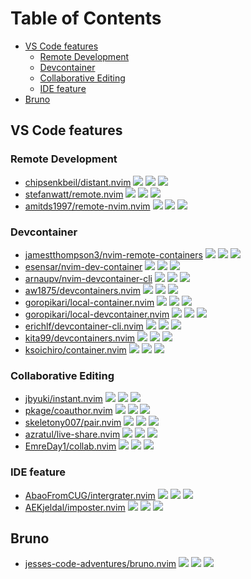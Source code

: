 # Table of Contents

<!-- toc -->

- [VS Code features](#vs-code-features)
  * [Remote Development](#remote-development)
  * [Devcontainer](#devcontainer)
  * [Collaborative Editing](#collaborative-editing)
  * [IDE feature](#ide-feature)
- [Bruno](#bruno)

<!-- tocstop -->

## VS Code features

### Remote Development

- [chipsenkbeil/distant.nvim](https://github.com/chipsenkbeil/distant.nvim) ![](https://img.shields.io/github/stars/chipsenkbeil/distant.nvim) ![](https://img.shields.io/github/last-commit/chipsenkbeil/distant.nvim) ![](https://img.shields.io/github/commit-activity/y/chipsenkbeil/distant.nvim)
- [stefanwatt/remote.nvim](https://github.com/stefanwatt/remote.nvim) ![](https://img.shields.io/github/stars/stefanwatt/remote.nvim) ![](https://img.shields.io/github/last-commit/stefanwatt/remote.nvim) ![](https://img.shields.io/github/commit-activity/y/stefanwatt/remote.nvim)
- [amitds1997/remote-nvim.nvim](https://github.com/amitds1997/remote-nvim.nvim) ![](https://img.shields.io/github/stars/amitds1997/remote-nvim.nvim) ![](https://img.shields.io/github/last-commit/amitds1997/remote-nvim.nvim) ![](https://img.shields.io/github/commit-activity/y/amitds1997/remote-nvim.nvim)

### Devcontainer

- [jamestthompson3/nvim-remote-containers](https://github.com/jamestthompson3/nvim-remote-containers) ![](https://img.shields.io/github/stars/jamestthompson3/nvim-remote-containers) ![](https://img.shields.io/github/last-commit/jamestthompson3/nvim-remote-containers) ![](https://img.shields.io/github/commit-activity/y/jamestthompson3/nvim-remote-containers)
- [esensar/nvim-dev-container](https://github.com/esensar/nvim-dev-container) ![](https://img.shields.io/github/stars/esensar/nvim-dev-container) ![](https://img.shields.io/github/last-commit/esensar/nvim-dev-container) ![](https://img.shields.io/github/commit-activity/y/esensar/nvim-dev-container)
- [arnaupv/nvim-devcontainer-cli](https://github.com/arnaupv/nvim-devcontainer-cli) ![](https://img.shields.io/github/stars/arnaupv/nvim-devcontainer-cli) ![](https://img.shields.io/github/last-commit/arnaupv/nvim-devcontainer-cli) ![](https://img.shields.io/github/commit-activity/y/arnaupv/nvim-devcontainer-cli)
- [aw1875/devcontainers.nvim](https://github.com/aw1875/devcontainers.nvim) ![](https://img.shields.io/github/stars/aw1875/devcontainers.nvim) ![](https://img.shields.io/github/last-commit/aw1875/devcontainers.nvim) ![](https://img.shields.io/github/commit-activity/y/aw1875/devcontainers.nvim)
- [goropikari/local-container.nvim](https://github.com/goropikari/local-container.nvim) ![](https://img.shields.io/github/stars/goropikari/local-container.nvim) ![](https://img.shields.io/github/last-commit/goropikari/local-container.nvim) ![](https://img.shields.io/github/commit-activity/y/goropikari/local-container.nvim)
- [goropikari/local-devcontainer.nvim](https://github.com/goropikari/local-devcontainer.nvim) ![](https://img.shields.io/github/stars/goropikari/local-devcontainer.nvim) ![](https://img.shields.io/github/last-commit/goropikari/local-devcontainer.nvim) ![](https://img.shields.io/github/commit-activity/y/goropikari/local-devcontainer.nvim)
- [erichlf/devcontainer-cli.nvim](https://github.com/erichlf/devcontainer-cli.nvim) ![](https://img.shields.io/github/stars/erichlf/devcontainer-cli.nvim) ![](https://img.shields.io/github/last-commit/erichlf/devcontainer-cli.nvim) ![](https://img.shields.io/github/commit-activity/y/erichlf/devcontainer-cli.nvim)
- [kita99/devcontainers.nvim](https://github.com/kita99/devcontainers.nvim) ![](https://img.shields.io/github/stars/kita99/devcontainers.nvim) ![](https://img.shields.io/github/last-commit/kita99/devcontainers.nvim) ![](https://img.shields.io/github/commit-activity/y/kita99/devcontainers.nvim)
- [ksoichiro/container.nvim](https://github.com/ksoichiro/container.nvim) ![](https://img.shields.io/github/stars/ksoichiro/container.nvim) ![](https://img.shields.io/github/last-commit/ksoichiro/container.nvim) ![](https://img.shields.io/github/commit-activity/y/ksoichiro/container.nvim)

### Collaborative Editing

- [jbyuki/instant.nvim](https://github.com/jbyuki/instant.nvim) ![](https://img.shields.io/github/stars/jbyuki/instant.nvim) ![](https://img.shields.io/github/last-commit/jbyuki/instant.nvim) ![](https://img.shields.io/github/commit-activity/y/jbyuki/instant.nvim)
- [pkage/coauthor.nvim](https://github.com/pkage/coauthor.nvim) ![](https://img.shields.io/github/stars/pkage/coauthor.nvim) ![](https://img.shields.io/github/last-commit/pkage/coauthor.nvim) ![](https://img.shields.io/github/commit-activity/y/pkage/coauthor.nvim)
- [skeletony007/pair.nvim](https://github.com/skeletony007/pair.nvim) ![](https://img.shields.io/github/stars/skeletony007/pair.nvim) ![](https://img.shields.io/github/last-commit/skeletony007/pair.nvim) ![](https://img.shields.io/github/commit-activity/y/skeletony007/pair.nvim)
- [azratul/live-share.nvim](https://github.com/azratul/live-share.nvim) ![](https://img.shields.io/github/stars/azratul/live-share.nvim) ![](https://img.shields.io/github/last-commit/azratul/live-share.nvim) ![](https://img.shields.io/github/commit-activity/y/azratul/live-share.nvim)
- [EmreDay1/collab.nvim](https://github.com/EmreDay1/collab.nvim) ![](https://img.shields.io/github/stars/EmreDay1/collab.nvim) ![](https://img.shields.io/github/last-commit/EmreDay1/collab.nvim) ![](https://img.shields.io/github/commit-activity/y/EmreDay1/collab.nvim)

### IDE feature

- [AbaoFromCUG/intergrater.nvim](https://github.com/AbaoFromCUG/intergrater.nvim) ![](https://img.shields.io/github/stars/AbaoFromCUG/intergrater.nvim) ![](https://img.shields.io/github/last-commit/AbaoFromCUG/intergrater.nvim) ![](https://img.shields.io/github/commit-activity/y/AbaoFromCUG/intergrater.nvim)
- [AEKjeldal/imposter.nvim](https://github.com/AEKjeldal/imposter.nvim) ![](https://img.shields.io/github/stars/AEKjeldal/imposter.nvim) ![](https://img.shields.io/github/last-commit/AEKjeldal/imposter.nvim) ![](https://img.shields.io/github/commit-activity/y/AEKjeldal/imposter.nvim)

## Bruno

- [jesses-code-adventures/bruno.nvim](https://github.com/jesses-code-adventures/bruno.nvim) ![](https://img.shields.io/github/stars/jesses-code-adventures/bruno.nvim) ![](https://img.shields.io/github/last-commit/jesses-code-adventures/bruno.nvim) ![](https://img.shields.io/github/commit-activity/y/jesses-code-adventures/bruno.nvim)

